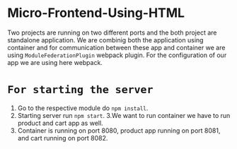 # Micro-Frontend-Using-HTML
Two projects are running on two different ports and the both project are standalone application.
We are combinig both the application using container and for communication between these app and container we are using `ModuleFederationPlugin` webpack plugin.
For the configuration of our app we are using here webpack.
# `For starting the server`
1. Go to the respective module do `npm install`.
2. Starting server run `npm start`.
3.We want to run container we have to run product and cart app as well.
4. Container is running on port 8080, product app running on port 8081, and cart running on port 8082.
